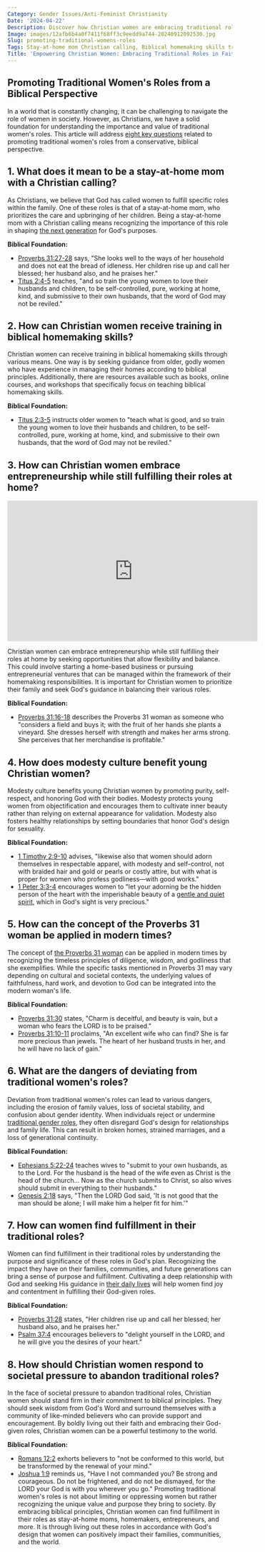 ```yaml
---
Category: Gender Issues/Anti-Feminist Christianity
Date: '2024-04-22'
Description: Discover how Christian women are embracing traditional roles through Biblical teachings, homemaking skills, entrepreneurship, and modesty in today's society. Explore the modern application of Proverbs 31 woman ideals.
Image: images/12afb6b4a0f7411f68ff3c9eedd9a744-20240912092530.jpg
Slug: promoting-traditional-womens-roles
Tags: Stay-at-home mom Christian calling, Biblical homemaking skills training, Christian women entrepreneurship home, Modesty culture young Christian women, Proverbs 31 woman modern application
Title: 'Empowering Christian Women: Embracing Traditional Roles in Faith'
---
```


## Promoting Traditional Women's Roles from a Biblical Perspective
In a world that is constantly changing, it can be challenging to navigate the role of women in society. However, as Christians, we have a solid foundation for understanding the importance and value of traditional women's roles. This article will address [eight key questions](/resisting-secular-influence) related to promoting traditional women's roles from a conservative, biblical perspective.

## 1. What does it mean to be a stay-at-home mom with a Christian calling?

As Christians, we believe that God has called women to fulfill specific roles within the family. One of these roles is that of a stay-at-home mom, who prioritizes the care and upbringing of her children. Being a stay-at-home mom with a Christian calling means recognizing the importance of this role in shaping [the next generation](/biblical-womanhood) for God's purposes.

**Biblical Foundation:** 
- [Proverbs 31:27-28](https://www.bibleref.com/Proverbs/31/Proverbs-31-27.html) says, "She looks well to the ways of her household and does not eat the bread of idleness. Her children rise up and call her blessed; her husband also, and he praises her."
- [Titus 2:4-5](https://www.bibleref.com/Titus/2/Titus-2-4.html) teaches, "and so train the young women to love their husbands and children, to be self-controlled, pure, working at home, kind, and submissive to their own husbands, that the word of God may not be reviled."

## 2. How can Christian women receive training in biblical homemaking skills?

Christian women can receive training in biblical homemaking skills through various means. One way is by seeking guidance from older, godly women who have experience in managing their homes according to biblical principles. Additionally, there are resources available such as books, online courses, and workshops that specifically focus on teaching biblical homemaking skills.

**Biblical Foundation:** 
- [Titus 2:3-5](https://www.bibleref.com/Titus/2/Titus-2-3.html) instructs older women to "teach what is good, and so train the young women to love their husbands and children, to be self-controlled, pure, working at home, kind, and submissive to their own husbands, that the word of God may not be reviled."

## 3. How can Christian women embrace entrepreneurship while still fulfilling their roles at home?


<iframe width="560" height="315" src="https://www.youtube.com/embed/DP_LkBfJLuU" frameborder="0" allow="autoplay; encrypted-media" allowfullscreen></iframe>


Christian women can embrace entrepreneurship while still fulfilling their roles at home by seeking opportunities that allow flexibility and balance. This could involve starting a home-based business or pursuing entrepreneurial ventures that can be managed within the framework of their homemaking responsibilities. It is important for Christian women to prioritize their family and seek God's guidance in balancing their various roles.

**Biblical Foundation:** 
- [Proverbs 31:16-18](https://www.bibleref.com/Proverbs/31/Proverbs-31-16.html) describes the Proverbs 31 woman as someone who "considers a field and buys it; with the fruit of her hands she plants a vineyard. She dresses herself with strength and makes her arms strong. She perceives that her merchandise is profitable."

## 4. How does modesty culture benefit young Christian women?

Modesty culture benefits young Christian women by promoting purity, self-respect, and honoring God with their bodies. Modesty protects young women from objectification and encourages them to cultivate inner beauty rather than relying on external appearance for validation. Modesty also fosters healthy relationships by setting boundaries that honor God's design for sexuality.

**Biblical Foundation:** 
- [1 Timothy 2:9-10](https://www.bibleref.com/1-Timothy/2/1-Timothy-2-9.html) advises, "likewise also that women should adorn themselves in respectable apparel, with modesty and self-control, not with braided hair and gold or pearls or costly attire, but with what is proper for women who profess godliness—with good works."
- [1 Peter 3:3-4](https://www.bibleref.com/1-Peter/3/1-Peter-3-3.html) encourages women to "let your adorning be the hidden person of the heart with the imperishable beauty of a [gentle and quiet spirit](/biblical-womanhood), which in God's sight is very precious."

## 5. How can the concept of the Proverbs 31 woman be applied in modern times?

The concept of [the Proverbs 31 woman](/homemaking-emphasis) can be applied in modern times by recognizing the timeless principles of diligence, wisdom, and godliness that she exemplifies. While the specific tasks mentioned in Proverbs 31 may vary depending on cultural and societal contexts, the underlying values of faithfulness, hard work, and devotion to God can be integrated into the modern woman's life.

**Biblical Foundation:** 
- [Proverbs 31:30](https://www.bibleref.com/Proverbs/31/Proverbs-31-30.html) states, "Charm is deceitful, and beauty is vain, but a woman who fears the LORD is to be praised."
- [Proverbs 31:10-11](https://www.bibleref.com/Proverbs/31/Proverbs-31-10.html) proclaims, "An excellent wife who can find? She is far more precious than jewels. The heart of her husband trusts in her, and he will have no lack of gain."

## 6. What are the dangers of deviating from traditional women's roles?

Deviation from traditional women's roles can lead to various dangers, including the erosion of family values, loss of societal stability, and confusion about gender identity. When individuals reject or undermine [traditional gender roles](/challenging-feminism), they often disregard God's design for relationships and family life. This can result in broken homes, strained marriages, and a loss of generational continuity.

**Biblical Foundation:** 
- [Ephesians 5:22-24](https://www.bibleref.com/Ephesians/5/Ephesians-5-22.html) teaches wives to "submit to your own husbands, as to the Lord. For the husband is the head of the wife even as Christ is the head of the church... Now as the church submits to Christ, so also wives should submit in everything to their husbands."
- [Genesis 2:18](https://www.bibleref.com/Genesis/2/Genesis-2-18.html) says, "Then the LORD God said, 'It is not good that the man should be alone; I will make him a helper fit for him.'"

## 7. How can women find fulfillment in their traditional roles?

Women can find fulfillment in their traditional roles by understanding the purpose and significance of these roles in God's plan. Recognizing the impact they have on their families, communities, and future generations can bring a sense of purpose and fulfillment. Cultivating a deep relationship with God and seeking His guidance in [their daily lives](/biblical-marriage-hierarchy) will help women find joy and contentment in fulfilling their God-given roles.

**Biblical Foundation:** 
- [Proverbs 31:28](https://www.bibleref.com/Proverbs/31/Proverbs-31-28.html) states, "Her children rise up and call her blessed; her husband also, and he praises her."
- [Psalm 37:4](https://www.bibleref.com/Psalm/37/Psalm-37-4.html) encourages believers to "delight yourself in the LORD, and he will give you the desires of your heart."

## 8. How should Christian women respond to societal pressure to abandon traditional roles?

In the face of societal pressure to abandon traditional roles, Christian women should stand firm in their commitment to biblical principles. They should seek wisdom from God's Word and surround themselves with a community of like-minded believers who can provide support and encouragement. By boldly living out their faith and embracing their God-given roles, Christian women can be a powerful testimony to the world.

**Biblical Foundation:** 
- [Romans 12:2](https://www.bibleref.com/Romans/12/Romans-12-2.html) exhorts believers to "not be conformed to this world, but be transformed by the renewal of your mind."
- [Joshua 1:9](https://www.bibleref.com/Joshua/1/Joshua-1-9.html) reminds us, "Have I not commanded you? Be strong and courageous. Do not be frightened, and do not be dismayed, for the LORD your God is with you wherever you go."
Promoting traditional women's roles is not about limiting or oppressing women but rather recognizing the unique value and purpose they bring to society. By embracing biblical principles, Christian women can find fulfillment in their roles as stay-at-home moms, homemakers, entrepreneurs, and more. It is through living out these roles in accordance with God's design that women can positively impact their families, communities, and the world.